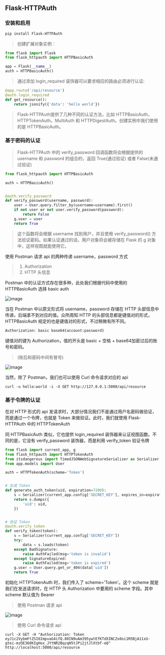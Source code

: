 ## Flask-HTTPAuth

### 安装和启用
```bash
pip install Flask-HTTPAuth
```
> 创建扩展对象实例：
```python
from flask import Flask
from flask_httpauth import HTTPBasicAuth

app = Flask(__name__)
auth = HTTPBasicAuth()
```

> 通过添加 login_required 装饰器可以要求相应的路由必须进行认证:
```python
@app.route('/api/resource')
@auth.login_required
def get_resource():
    return jsonify({'data': 'hello world'})
```
> Flask-HTTPAuth提供了几种不同的认证方法，比如 HTTPBasicAuth，HTTPTokenAuth，MultiAuth 和 HTTPDigestAuth。创建实例中我们使用的是 HTTPBasicAuth。

### 基于密码的认证

> Flask-HTTPAuth 中的 verify_password 回调函数将会根据提供的 username 和 password 的组合的，返回 True(通过验证) 或者 False(未通过验证)
```python
from flask_httpauth import HTTPBasicAuth

auth = HTTPBasicAuth()


@auth.verify_password
def verify_password(username, password):
    user = User.query.filter_by(username=username).first()
    if not user or not user.verify_password(password):
        return False
    g.user = user
    return True
```
> 这个函数将会根据 username 找到用户，并且使用 verify_password() 方法验证密码。如果认证通过的话，用户对象将会被存储在 Flask 的 g 对象中，这样视图就能使用它。

使用 Postman 请求 api 的两种传递 username，password 方式

> 1. Authorization
> 2. HTTP 头信息

Postman 中的认证方式存在很多种，此处我们根据代码中使用的 HTTPBasicAuth 选择 basic auth

![image](https://github.com/hhebo/notes/blob/master/images/flask-httpauth/username_password_auth.png)

当在 Postman 中以原文形式将 username，password 存储在 HTTP 头部信息中传递，后端拿不到对应的值。众所周知 HTTP 的头部信息都是键值对的形式，HTTPBasicAuth 规定的也是键值对的形式，不过稍微有所不同。
```bash
Authorization: basic base64(account:password)
```
键值对的键为 Authorization，值的开头是 basic + 空格 + base64加密过后的账号和密码。
> (账后和密码中间有冒号)

![image](https://github.com/hhebo/notes/blob/master/images/flask-httpauth/basic_auth.png)

当然，除了 Postman，我们也可以使用 Curl 命令请求对应的 api
```shell
curl -u hello:world -i -X GET http://127.0.0.1:5000/api/resource
```

### 基于令牌的认证
在对 HTTP 形式的 api 发请求时，大部分情况我们不是通过用户名密码做验证，而是通过一个令牌，也就是 Token 来做验证。此时，我们就使用 Flask-HTTPAuth 中的 HTTPTokenAuth

同 HTTPBasicAuth 类似，它也提供 login_required 装饰器来认证视图函数。不同的是，它没有 verify_password 装饰器，而是利用 verify_token 验证令牌

```python
from flask import current_app, g
from flask_httpauth import HTTPTokenAuth
from itsdangerous import TimedJSONWebSignatureSerializer as Serializer, BadSignature, SignatureExpired
from app.models import User

auth = HTTPTokenAuth(scheme='Token')


# 生成 Token
def generate_auth_token(uid, expiration=7200):
    s = Serializer(current_app.config['SECRET_KEY'], expires_in=expiration)
    return s.dumps({
        'uid': uid,
    })


# 验证 Token
@auth.verify_token
def verify_token(token):
    s = Serializer(current_app.config['SECRET_KEY'])
    try:
        data = s.loads(token)
    except BadSignature:
        raise AuthFailed(msg='token is invalid')
    except SignatureExpired:
        raise AuthFailed(msg='token is expired')
    g.user = User.query.get_or_404(data['uid'])
    return True
```
初始化 HTTPTokenAuth 时，我们传入了 scheme=’Token'。这个 scheme 就是我们在发送请求时，在 HTTP 头 Authorization 中要用的 scheme 字段。其中 scheme 默认值为 Bearer

> 使用 Postman 请求 api

![image](https://github.com/hhebo/notes/blob/master/images/flask-httpauth/token_auth.png)

> 使用 Curl 命令请求 api
```shell
curl -X GET -H "Authorization: Token eyJ1c2VybmFtZSI6ImpvaG4ifQ.80IN9uAm395ywtEfKTdXINCZx0oi1M3BjA11xU-gtei-mzOE360KIgHox_JYtNR2BqzqH5tJPi2jtJlXtbf-eQ" http://localhost:5000/api/resource
```
